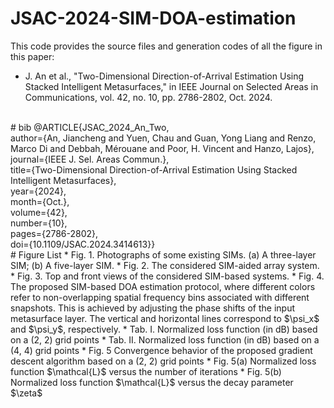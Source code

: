 # JSAC-2024-SIM-DOA-estimation
This code provides the source files and generation codes of all the figure in this paper:
* J. An et al., "Two-Dimensional Direction-of-Arrival Estimation Using Stacked Intelligent Metasurfaces," in IEEE Journal on Selected Areas in Communications, vol. 42, no. 10, pp. 2786-2802, Oct. 2024.
<br>
# bib
@ARTICLE{JSAC_2024_An_Two,<br>
  author={An, Jiancheng and Yuen, Chau and Guan, Yong Liang and Renzo, Marco Di and Debbah, Mérouane and Poor, H. Vincent and Hanzo, Lajos},<br>
  journal={IEEE J. Sel. Areas Commun.},<br>
  title={Two-Dimensional Direction-of-Arrival Estimation Using Stacked Intelligent Metasurfaces},<br>
  year={2024},<br>
  month={Oct.},<br>
  volume={42},<br>
  number={10},<br>
  pages={2786-2802},<br>
  doi={10.1109/JSAC.2024.3414613}}
<br>
# Figure List
* Fig. 1. Photographs of some existing SIMs. (a) A three-layer SIM; (b) A five-layer SIM.
* Fig. 2. The considered SIM-aided array system.
* Fig. 3. Top and front views of the considered SIM-based systems.
* Fig. 4. The proposed SIM-based DOA estimation protocol, where different colors refer to non-overlapping spatial frequency bins associated with different snapshots. This is achieved by adjusting the phase shifts of the input metasurface layer. The vertical and horizontal lines correspond to $\psi_x$ and $\psi_y$, respectively.
* Tab. I. Normalized loss function (in dB) based on a (2, 2) grid points
* Tab. II. Normalized loss function (in dB) based on a (4, 4) grid points
* Fig. 5 Convergence behavior of the proposed gradient descent algorithm based on a (2, 2) grid points
  * Fig. 5(a) Normalized loss function $\mathcal{L}$ versus the number of iterations
  * Fig. 5(b) Normalized loss function $\mathcal{L}$ versus the decay parameter $\zeta$

